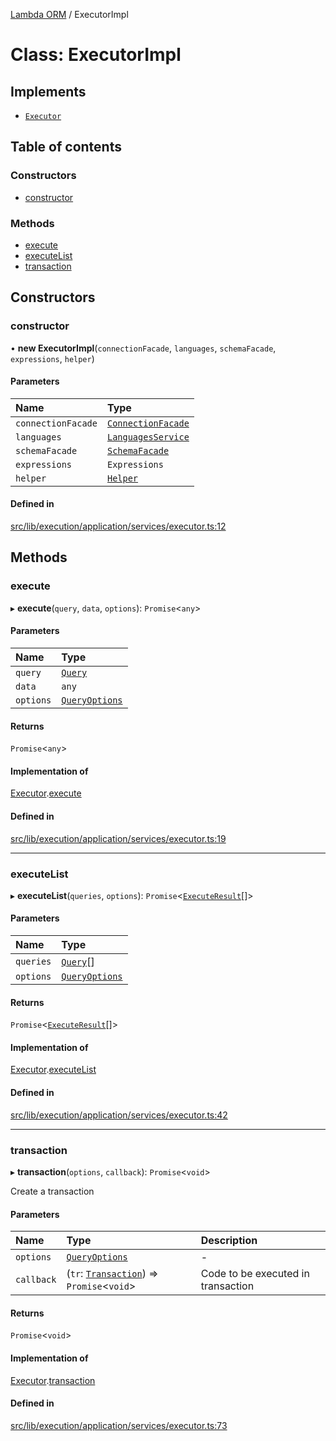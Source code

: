 [Lambda ORM](../README.md) / ExecutorImpl

# Class: ExecutorImpl

## Implements

- [`Executor`](../interfaces/Executor.md)

## Table of contents

### Constructors

- [constructor](ExecutorImpl.md#constructor)

### Methods

- [execute](ExecutorImpl.md#execute)
- [executeList](ExecutorImpl.md#executelist)
- [transaction](ExecutorImpl.md#transaction)

## Constructors

### constructor

• **new ExecutorImpl**(`connectionFacade`, `languages`, `schemaFacade`, `expressions`, `helper`)

#### Parameters

| Name | Type |
| :------ | :------ |
| `connectionFacade` | [`ConnectionFacade`](ConnectionFacade.md) |
| `languages` | [`LanguagesService`](LanguagesService.md) |
| `schemaFacade` | [`SchemaFacade`](SchemaFacade.md) |
| `expressions` | `Expressions` |
| `helper` | [`Helper`](Helper.md) |

#### Defined in

[src/lib/execution/application/services/executor.ts:12](https://github.com/FlavioLionelRita/lambdaorm/blob/fb7ffe05/src/lib/execution/application/services/executor.ts#L12)

## Methods

### execute

▸ **execute**(`query`, `data`, `options`): `Promise`<`any`\>

#### Parameters

| Name | Type |
| :------ | :------ |
| `query` | [`Query`](Query.md) |
| `data` | `any` |
| `options` | [`QueryOptions`](../interfaces/QueryOptions.md) |

#### Returns

`Promise`<`any`\>

#### Implementation of

[Executor](../interfaces/Executor.md).[execute](../interfaces/Executor.md#execute)

#### Defined in

[src/lib/execution/application/services/executor.ts:19](https://github.com/FlavioLionelRita/lambdaorm/blob/fb7ffe05/src/lib/execution/application/services/executor.ts#L19)

___

### executeList

▸ **executeList**(`queries`, `options`): `Promise`<[`ExecuteResult`](../interfaces/ExecuteResult.md)[]\>

#### Parameters

| Name | Type |
| :------ | :------ |
| `queries` | [`Query`](Query.md)[] |
| `options` | [`QueryOptions`](../interfaces/QueryOptions.md) |

#### Returns

`Promise`<[`ExecuteResult`](../interfaces/ExecuteResult.md)[]\>

#### Implementation of

[Executor](../interfaces/Executor.md).[executeList](../interfaces/Executor.md#executelist)

#### Defined in

[src/lib/execution/application/services/executor.ts:42](https://github.com/FlavioLionelRita/lambdaorm/blob/fb7ffe05/src/lib/execution/application/services/executor.ts#L42)

___

### transaction

▸ **transaction**(`options`, `callback`): `Promise`<`void`\>

Create a transaction

#### Parameters

| Name | Type | Description |
| :------ | :------ | :------ |
| `options` | [`QueryOptions`](../interfaces/QueryOptions.md) | - |
| `callback` | (`tr`: [`Transaction`](Transaction.md)) => `Promise`<`void`\> | Code to be executed in transaction |

#### Returns

`Promise`<`void`\>

#### Implementation of

[Executor](../interfaces/Executor.md).[transaction](../interfaces/Executor.md#transaction)

#### Defined in

[src/lib/execution/application/services/executor.ts:73](https://github.com/FlavioLionelRita/lambdaorm/blob/fb7ffe05/src/lib/execution/application/services/executor.ts#L73)
